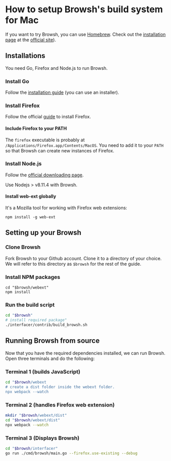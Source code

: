 # How to setup Browsh's build system for Mac

If you want to try Browsh, you can use [Homebrew](https://brew.sh/).
Check out the [installation page](https://www.brow.sh/docs/installation/) at the
[official site](https://www.brow.sh/)).

## Installations

You need Go, Firefox and Node.js to run Browsh.

### Install Go

Follow the [installation guide](https://golang.org/doc/install) (you can use an installer).

### Install Firefox

Follow the official [guide](https://support.mozilla.org/en-US/kb/how-download-and-install-firefox-mac)
to install Firefox.

#### Include Firefox to your PATH

The `firefox` executable is probably at `/Applications/Firefox.app/Contents/MacOS`.
You need to add it to your `PATH` so that Browsh can create new instances of Firefox.

### Install Node.js

Follow the [official downloading page](https://nodejs.org/en/download/).

Use Nodejs > v8.11.4 with Browsh.

#### Install web-ext globally

It's a Mozilla tool for working with Firefox web extensions:

```shell
npm install -g web-ext
```

## Setting up your Browsh

### Clone Browsh

Fork Browsh to your Github account.
Clone it to a directory of your choice.
We will refer to this directory as `$browsh` for the rest of the guide.

### Install NPM packages

```shell
cd "$browsh/webext"
npm install
```

### Run the build script

```sh
cd "$browsh"
# install required package"
./interfacer/contrib/build_browsh.sh
```

## Running Browsh from source

Now that you have the required dependencies installed, we can run Browsh.
Open three terminals and do the following:

### Terminal 1 (builds JavaScript)

```sh
cd "$browsh/webext
# create a dist folder inside the webext folder.
npx webpack --watch
```

### Terminal 2 (handles Firefox web extension)

```sh
mkdir "$browsh/webext/dist"
cd "$browsh/webext/dist"
npx webpack --watch
```

### Terminal 3 (Displays Browsh)

```sh
cd "$browsh/interfacer"
go run ./cmd/browsh/main.go --firefox.use-existing --debug
```
